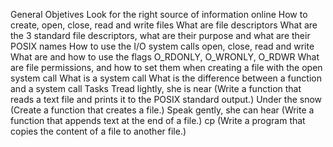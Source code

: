 General Objetives
Look for the right source of information online
How to create, open, close, read and write files
What are file descriptors
What are the 3 standard file descriptors, what are their purpose and what are their POSIX names
How to use the I/O system calls open, close, read and write
What are and how to use the flags O_RDONLY, O_WRONLY, O_RDWR
What are file permissions, and how to set them when creating a file with the open system call
What is a system call
What is the difference between a function and a system call
Tasks
Tread lightly, she is near (Write a function that reads a text file and prints it to the POSIX standard output.)
Under the snow (Create a function that creates a file.)
Speak gently, she can hear (Write a function that appends text at the end of a file.)
cp (Write a program that copies the content of a file to another file.)
